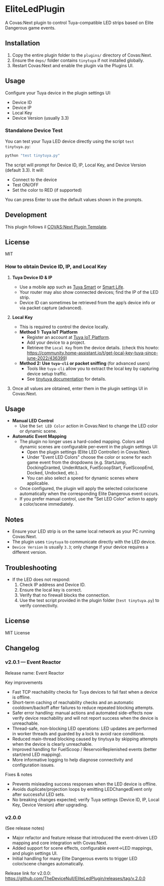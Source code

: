 # EliteLedPlugin

A Covas:Next plugin to control Tuya-compatible LED strips based on Elite Dangerous game events.

## Installation

1. Copy the entire plugin folder to the `plugins/` directory of Covas:Next.
2. Ensure the `deps/` folder contains `tinytuya` if not installed globally.
3. Restart Covas:Next and enable the plugin via the Plugins UI.


## Usage

Configure your Tuya device in the plugin settings UI:
- Device ID
- Device IP
- Local Key
- Device Version (usually 3.3)

### Standalone Device Test

You can test your Tuya LED device directly using the script `test tinytuya.py`:

```bash
python "test tinytuya.py"
```
The script will prompt for Device ID, IP, Local Key, and Device Version (default 3.3). It will:
- Connect to the device
- Test ON/OFF
- Set the color to RED (if supported)

You can press Enter to use the default values shown in the prompts.

## Development

This plugin follows il [COVAS:Next Plugin Template](https://github.com/MaverickMartyn/COVAS-NEXT-Plugin-Template).

## License
MIT

### How to obtain Device ID, IP, and Local Key

1. **Tuya Device ID & IP**
   - Use a mobile app such as [Tuya Smart](https://www.tuya.com/) or [Smart Life](https://www.smartlife.com/).
   - Your router may also show connected devices; find the IP of the LED strip.
   - Device ID can sometimes be retrieved from the app’s device info or via packet capture (advanced).

2. **Local Key**
   - This is required to control the device locally.
   - **Method 1: Tuya IoT Platform**
     - Register an account at [Tuya IoT Platform](https://iot.tuya.com/).
     - Add your device to a project.
     - Retrieve the `Local Key` from the device details. (check this howto: https://community.home-assistant.io/t/get-local-key-tuya-since-june-2022/436399)
   - **Method 2: Use `tuya-cli` or packet sniffing** (for advanced users)
     - Tools like `tuya-cli` allow you to extract the local key by capturing device setup traffic.
     - See [tinytuya documentation](https://github.com/jasonacox/tinytuya) for details.

3. Once all values are obtained, enter them in the plugin settings UI in Covas:Next.

## Usage

- **Manual LED Control**
  - Use the `Set LED Color` action in Covas:Next to change the LED color or dynamic scene.
- **Automatic Event Mapping**
  - The plugin no longer uses a hard-coded mapping. Colors and dynamic scenes are configurable per-event in the plugin settings UI:
    - Open the plugin settings (Elite LED Controller) in Covas:Next.
    - Under "Event LED Colors" choose the color or scene for each game event from the dropdowns (e.g. StartJump, DockingGranted, UnderAttack, FuelScoopStart, FuelScoopEnd, Docked, Undocked, etc.).
    - You can also select a speed for dynamic scenes where applicable.
  - Once configured, the plugin will apply the selected color/scene automatically when the corresponding Elite Dangerous event occurs.
  - If you prefer manual control, use the "Set LED Color" action to apply a color/scene immediately.

## Notes

- Ensure your LED strip is on the same local network as your PC running Covas:Next.
- The plugin uses `tinytuya` to communicate directly with the LED device.
- `Device Version` is usually `3.3`; only change if your device requires a different version.

## Troubleshooting

- If the LED does not respond:
  1. Check IP address and Device ID.
  2. Ensure the local key is correct.
  3. Verify that no firewall blocks the connection.
  4. Use the test script provided in the plugin folder (`test tinytuya.py`) to verify connectivity.

## License

MIT License

<!-- Changelog moved to the end -->

## Changelog

### v2.0.1 — Event Reactor
Release name: Event Reactor

Key improvements
- Fast TCP reachability checks for Tuya devices to fail fast when a device is offline.
- Short-term caching of reachability checks and an automatic cooldown/backoff after failures to reduce repeated blocking attempts.
- Safer error handling: manual actions and automated side-effects now verify device reachability and will not report success when the device is unreachable.
- Thread-safe, non-blocking LED operations: LED updates are performed in worker threads and guarded by a lock to avoid race conditions.
- Reduced main-thread blocking caused by tinytuya by skipping attempts when the device is clearly unreachable.
- Improved handling for FuelScoop / ReservoirReplenished events (better start/end LED mapping).
- More informative logging to help diagnose connectivity and configuration issues.

Fixes & notes
- Prevents misleading success responses when the LED device is offline.
- Avoids duplicate/projection loops by emitting LEDChangedEvent only after successful LED sets.
- No breaking changes expected; verify Tuya settings (Device ID, IP, Local Key, Device Version) after upgrading.

### v2.0.0
(See release notes)
- Major refactor and feature release that introduced the event-driven LED mapping and core integration with Covas:Next.
- Added support for scene effects, configurable event→LED mappings, and plugin settings UI.
- Initial handling for many Elite Dangerous events to trigger LED color/scene changes automatically.

Release link for v2.0.0:
https://github.com/TheDeviceNull/EliteLedPlugin/releases/tag/v.2.0.0
